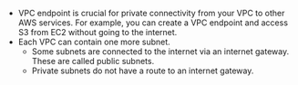 - VPC endpoint is crucial for private connectivity from your VPC to other AWS services. For example, you can create a VPC endpoint and access S3 from EC2 without going to the internet.
- Each VPC can contain one more subnet. 
  - Some subnets are connected to the internet via an internet gateway. These are called public subnets. 
  - Private subnets do not have a route to an internet gateway.  
